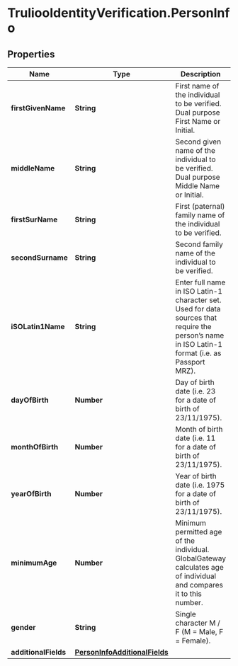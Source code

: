 # TruliooIdentityVerification.PersonInfo

## Properties

Name | Type | Description | Notes
------------ | ------------- | ------------- | -------------
**firstGivenName** | **String** | First name of the individual to be verified. Dual purpose First Name or Initial. | [optional] 
**middleName** | **String** | Second given name of the individual to be verified. Dual purpose Middle Name or Initial. | [optional] 
**firstSurName** | **String** | First (paternal) family name of the individual to be verified. | [optional] 
**secondSurname** | **String** | Second family name of the individual to be verified. | [optional] 
**iSOLatin1Name** | **String** | Enter full name in ISO Latin-1 character set. Used for data sources that require the person’s name in ISO Latin-1 format (i.e. as Passport MRZ). | [optional] 
**dayOfBirth** | **Number** | Day of birth date (i.e. 23 for a date of birth of 23/11/1975). | [optional] 
**monthOfBirth** | **Number** | Month of birth date (i.e. 11 for a date of birth of 23/11/1975). | [optional] 
**yearOfBirth** | **Number** | Year of birth date (i.e. 1975 for a date of birth of 23/11/1975). | [optional] 
**minimumAge** | **Number** | Minimum permitted age of the individual. GlobalGateway calculates age of individual and compares it to this number. | [optional] 
**gender** | **String** | Single character M / F (M &#x3D; Male, F &#x3D; Female). | [optional] 
**additionalFields** | [**PersonInfoAdditionalFields**](PersonInfoAdditionalFields.md) |  | [optional] 


